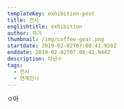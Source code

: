 ```yaml
---
templateKey: exhibition-post
title: 전시
englishtitle: exhibition
author: 작가
thumbnail: /img/coffee-gear.png
startdate: 2019-02-02T07:08:41.920Z
enddate: 2019-02-02T07:08:41.944Z
description: 아년ㅇ
tags:
  - 전시
  - 연계전시
---
```

ㅇ아

